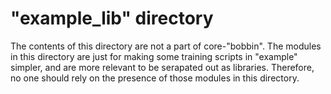 # "example\_lib" directory

The contents of this directory are not a part of core-"bobbin".  The modules in
this directory are just for making some training scripts in "example" simpler,
and are more relevant to be serapated out as libraries.  Therefore, no one
should rely on the presence of those modules in this directory.

